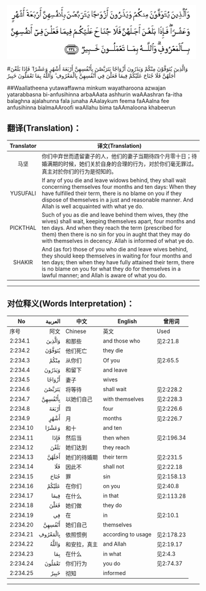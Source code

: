 ![002:234](images/002_234.gif)

#وَالَّذِينَ يُتَوَفَّوْنَ مِنْكُمْ وَيَذَرُونَ أَزْوَاجًا يَتَرَبَّصْنَ بِأَنْفُسِهِنَّ أَرْبَعَةَ أَشْهُرٍ وَعَشْرًا ۖ فَإِذَا بَلَغْنَ أَجَلَهُنَّ فَلَا جُنَاحَ عَلَيْكُمْ فِيمَا فَعَلْنَ فِي أَنْفُسِهِنَّ بِالْمَعْرُوفِ ۗ وَاللَّهُ بِمَا تَعْمَلُونَ خَبِيرٌ 

##Waallatheena yutawaffawna minkum wayatharoona azwajan yatarabbasna bi-anfusihinna arbaAAata ashhurin waAAashran fa-itha balaghna ajalahunna fala junaha AAalaykum feema faAAalna fee anfusihinna bialmaAAroofi waAllahu bima taAAmaloona khabeerun 

## 翻译(Translation)：

| Translator | 译文(Translation)                                            |
| :--------: | ------------------------------------------------------------ |
|    马坚    | 你们中弃世而遗留妻子的人，他们的妻子当期待四个月零十日；待婚满期的时候，她们关於自身的合理的行为，对於你们毫无罪过。真主对於你们的行为是彻知的。 |
|  YUSUFALI  | If any of you die and leave widows behind, they shall wait concerning themselves four months and ten days: When they have fulfilled their term, there is no blame on you if they dispose of themselves in a just and reasonable manner. And Allah is well acquainted with what ye do. |
|  PICKTHAL  | Such of you as die and leave behind them wives, they (the wives) shall wait, keeping themselves apart, four months and ten days. And when they reach the term (prescribed for them) then there is no sin for you in aught that they may do with themselves in decency. Allah is informed of what ye do. |
|   SHAKIR   | And (as for) those of you who die and leave wives behind, they should keep themselves in waiting for four months and ten days; then when they have fully attained their term, there is no blame on you for what they do for themselves in a lawful manner; and Allah is aware of what you do. |

---

## 对位释义(Words Interpretation)：

| No   | العربية | 中文    | English | 曾用词 |
| ---- | ------: | ------- | ------- | ------ |
| 序号 |    阿文 | Chinese | 英文    | Used   |
| 2:234.1  | وَالَّذِينَ   | 和那些       | and those who      | 见2:21.8   |
| 2:234.2  | يُتَوَفَّوْنَ   | 他们死亡     | they die           |            |
| 2:234.3  | مِنْكُمْ     | 从你们       | Of you             | 见2:65.5   |
| 2:234.4  | وَيَذَرُونَ   | 和留下       | and leave          |            |
| 2:234.5  | أَزْوَاجًا   | 妻子         | wives              |            |
| 2:234.6  | يَتَرَبَّصْنَ   | 将等待       | shall wait         | 见2:228.2  |
| 2:234.7  | بِأَنْفُسِهِنَّ  | 以她们自己   | with themselves    | 见2:228.3  |
| 2:234.8  | أَرْبَعَةَ    | 四           | four               | 见2:226.6  |
| 2:234.9  | أَشْهُرٍ     | 月           | months             | 见2:226.7  |
| 2:234.10 | وَعَشْرًا    | 和十         | and ten            |            |
| 2:234.11 | فَإِذَا     | 然后当       | then when          | 见2:196.34 |
| 2:234.12 | بَلَغْنَ     | 她们达到     | they reach         |            |
| 2:234.13 | أَجَلَهُنَّ    | 她们的待婚期 | their term         | 见2:231.5  |
| 2:234.14 | فَلَا      | 因此不       | shall not          | 见2:22.18  |
| 2:234.15 | جُنَاحَ     | 罪           | sin                | 见2:158.13 |
| 2:234.16 | عَلَيْكُمْ    | 在你们       | on you             | 见2:40.8   |
| 2:234.17 | فِيمَا     | 在什么       | in that            | 见2:113.28 |
| 2:234.18 | فَعَلْنَ     | 她们做       | they do            |            |
| 2:234.19 | فِي       | 在           | in                 | 见2:10.1   |
| 2:234.20 | أَنْفُسِهِنَّ   | 她们自己     | themselves         |            |
| 2:234.21 | بِالْمَعْرُوفِ | 依照惯例     | according to usage | 见2:178.23 |
| 2:234.22 | وَاللَّهُ    | 和安拉，真主 | and Allah          | 见2:19.17  |
| 2:234.23 | بِمَا      | 在什么       | in what            | 见2:4.3    |
| 2:234.24 | تَعْمَلُونَ   | 你们行为     | you do             | 见2:74.37  |
| 2:234.25 | خَبِيرٌ     | 彻知         | informed           |            |

---
